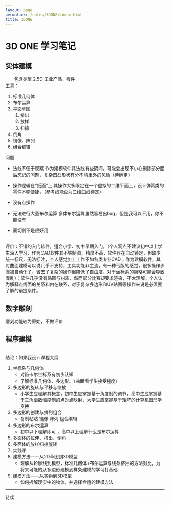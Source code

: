 ```yaml
---
layout: page
permalink: /notes/3DONE/index.html
title: 3DONE
---
```


# 3D ONE 学习笔记

## 实体建模
&emsp;&emsp;包含类型 2.5D 工业产品，零件  
工具：
1. 标准几何体 
2. 布尔运算 
3. 平面草图 
	1. 挤出
	2. 放样 
	3. 扫掠	
4. 倒角
5. 镜像、阵列
6. 组合编辑

问题
- 法线不便于观察
作为建模软件其法线有些阴间，可能会出现不小心删除部分面后忘记的问题，复杂凹凸形状有分不清里外的风险（待确定）

- 操作逻辑在“纸面”上
其操作大多限定在一个虚拟的二维平面上，设计弹簧类的零件不够便捷，（参考线能否为三维曲线待定）

- 没有点操作

- 无法进行大量布尔运算
多体布尔运算虽然容易出bug，但是我可以不用，你不能没有

- 面切割不是很好用

<br>
评价：不错的入门软件，适合小学、初中早期入门，（个人观点不建议初中以上学生深入学习，作为CAD软件其不够制图，精度不高，软件存在自动锁定，但缺少统一标尺，无法标注，个人感觉加工工作不如各类专业CAD；作为建模软件，其对曲面建模可以说几乎不支持，工具功能非主流，有一种丐版的感觉，很多操作步骤被自动化了，省去了复杂的操作但降低了自由度，对于坐标系的简略可能会导致混乱）；软件几乎没有贴图与材质，然而部分比赛却要求渲染，不太理解。个人认为解释点线面的关系和内在联系，对于复杂多边形和UV贴图等操作来说是必须要了解的前提条件。

## 数字雕刻
雕刻功能较为原始，不做评价
## 程序建模

<br>
结论：如果我设计课程大纲

1. 坐标系与几何体
	- 对笛卡尔坐标系有初步认知
	- 了解标准几何体、多边形、（曲面看学生接受程度）
2. 多边形的旋转与平移与缩放
	- 小学生应理解其概念，初中生应掌握基于角度制的调节，高中生应掌握基于三角函数弧度制的点对点映射，大学生应掌握基于矩阵的计算机图形学变换
3. 多边形的创建与排列组合
	- 复制粘贴 镜像 阵列 组合编辑
4. 多边形的布尔运算
	- 初中以下理解即可 ，高中以上理解什么是布尔运算
5. 多面体的拉伸、挤出、倒角
6. 多面体的放样扫掠旋转
7. 实践课
8. 建模方法——从2D草图到3D模型
	- 理解从轮廓线到模型，标准几何体+布尔运算与线条挤出的方法对比，为将来可能的从多边形建模到样条建模的学习打基础
9. 建模方法——从实物到3D模型
	- 如何拆解现实中的物体，并选择合适的建模方法
* * *
待续